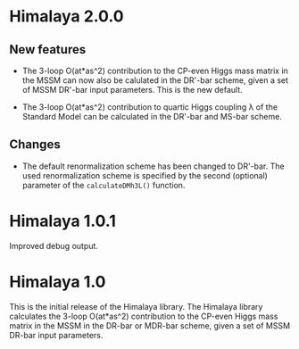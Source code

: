 Himalaya 2.0.0
==============

New features
------------

 * The 3-loop O(at*as^2) contribution to the CP-even Higgs mass matrix
   in the MSSM can now also be calulated in the DR'-bar scheme, given
   a set of MSSM DR'-bar input parameters.  This is the new default.

 * The 3-loop O(at*as^2) contribution to quartic Higgs coupling λ of
   the Standard Model can be calculated in the DR'-bar and MS-bar
   scheme.


Changes
-------

 * The default renormalization scheme has been changed to DR'-bar.
   The used renormalization scheme is specified by the second
   (optional) parameter of the `calculateDMh3L()` function.


Himalaya 1.0.1
==============

Improved debug output.


Himalaya 1.0
============

This is the initial release of the Himalaya library.  The Himalaya
library calculates the 3-loop O(at*as^2) contribution to the CP-even
Higgs mass matrix in the MSSM in the DR-bar or MDR-bar scheme, given a
set of MSSM DR-bar input parameters.
